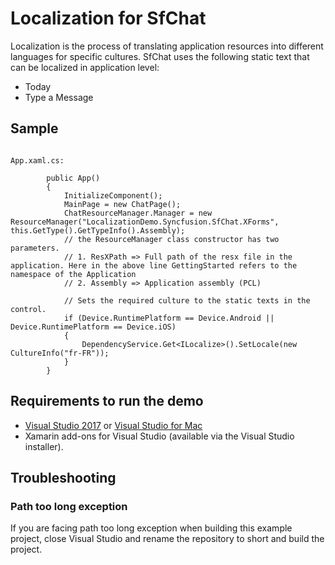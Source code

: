 # Localization for SfChat

Localization is the process of translating application resources into different languages for specific cultures. SfChat uses the following static text that can be localized in application level:

* Today
* Type a Message

## Sample

```xaml

App.xaml.cs:

        public App()
        {
            InitializeComponent();
            MainPage = new ChatPage();
            ChatResourceManager.Manager = new ResourceManager("LocalizationDemo.Syncfusion.SfChat.XForms", this.GetType().GetTypeInfo().Assembly);
            // the ResourceManager class constructor has two parameters.
            // 1. ResXPath => Full path of the resx file in the application. Here in the above line GettingStarted refers to the namespace of the Application
            // 2. Assembly => Application assembly (PCL)

            // Sets the required culture to the static texts in the control.
            if (Device.RuntimePlatform == Device.Android || Device.RuntimePlatform == Device.iOS)
            {
                DependencyService.Get<ILocalize>().SetLocale(new CultureInfo("fr-FR"));
            }
        }

```

## Requirements to run the demo

* [Visual Studio 2017](https://visualstudio.microsoft.com/downloads/) or [Visual Studio for Mac](https://visualstudio.microsoft.com/vs/mac/)
* Xamarin add-ons for Visual Studio (available via the Visual Studio installer).

## Troubleshooting

### Path too long exception

If you are facing path too long exception when building this example project, close Visual Studio and rename the repository to short and build the project.